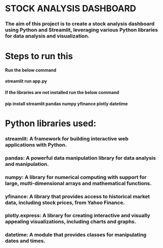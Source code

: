 # STOCK ANALYSIS DASHBOARD
### The aim of this project is to create a stock analysis dashboard using Python and Streamlit, leveraging various Python libraries for data analysis and visualization.

# Steps to run this
#### Run the below command
#### streamlit run app.py
#### If the libraries are not installed run the below command
#### pip install streamlit pandas numpy yfinance plotly datetime


# Python libraries used:

### streamlit: A framework for building interactive web applications with Python.
### pandas: A powerful data manipulation library for data analysis and manipulation.
### numpy: A library for numerical computing with support for large, multi-dimensional arrays and mathematical functions.
### yfinance: A library that provides access to historical market data, including stock prices, from Yahoo Finance.
### plotly.express: A library for creating interactive and visually appealing visualizations, including charts and graphs.
### datetime: A module that provides classes for manipulating dates and times.
